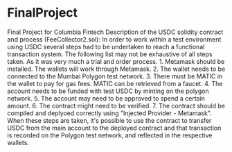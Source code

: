 # FinalProject
Final Project for Columbia Fintech
Description of the USDC solidity contract and process (FeeCollector2.sol): In order to work within a test environment using USDC several steps had to be undertaken to reach a functional transaction system. The following list may not be exhaustive of all steps taken. As it was very much a trial and order process. 
    1. Metamask should be installed. The wallets will work through Metamask.
    2. The wallet needs to be connected to the Mumbai Polygon test network. 
    3. There must be MATIC in the wallet to pay for gas fees. MATIC can be retrieved from a faucet.
    4. The account needs to be funded with test USDC by minting on the polygon network.
    5. The account may need to be approved to spend a certain amount.
    6. The contract might need to be verified.
    7. The contract should be compiled and deplyoed correctly using "Injected Provider - Metamask". 
When these steps are taken, it's possible to use the contract to transfer USDC from the main account to the deployed contract and that transaction is recorded on the Polygon test network, and reflected in the respective wallets. 
